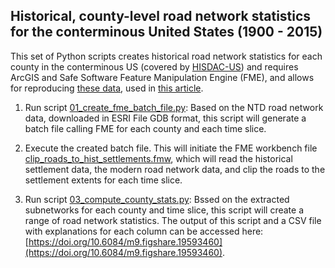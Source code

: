 ## Historical, county-level road network statistics for the conterminous United States (1900 - 2015)

This set of Python scripts creates historical road network statistics for each county in the conterminous US (covered by [HISDAC-US](https://dataverse.harvard.edu/dataverse/hisdacus)) and requires ArcGIS and Safe Software Feature Manipulation Engine (FME), and allows for reproducing [these data](https://doi.org/10.6084/m9.figshare.19593460.v1), used in [this article](https://arxiv.org/abs/2108.13407). 

1) Run script [01_create_fme_batch_file.py](https://github.com/johannesuhl/USRoadNetworkEvolution/blob/main/county_stats/01_create_fme_batch_file.py): Based on the NTD road network data, downloaded in ESRI File GDB format, this script will generate a batch file calling FME for each county and each time slice.

2) Execute the created batch file. This will initiate the FME workbench file [clip_roads_to_hist_settlements.fmw](https://github.com/johannesuhl/USRoadNetworkEvolution/blob/main/county_stats/clip_roads_to_hist_settlements.fmw), which will read the historical settlement data, the modern road network data, and clip the roads to the settlement extents for each time slice.

3) Run script [03_compute_county_stats.py](https://github.com/johannesuhl/USRoadNetworkEvolution/blob/main/county_stats/03_compute_county_stats.py): Bssed on the extracted subnetworks for each county and time slice, this script will create a range of road network statistics. The output of this script and a CSV file with explanations for each column can be accessed here: [https://doi.org/10.6084/m9.figshare.19593460](https://doi.org/10.6084/m9.figshare.19593460). 


